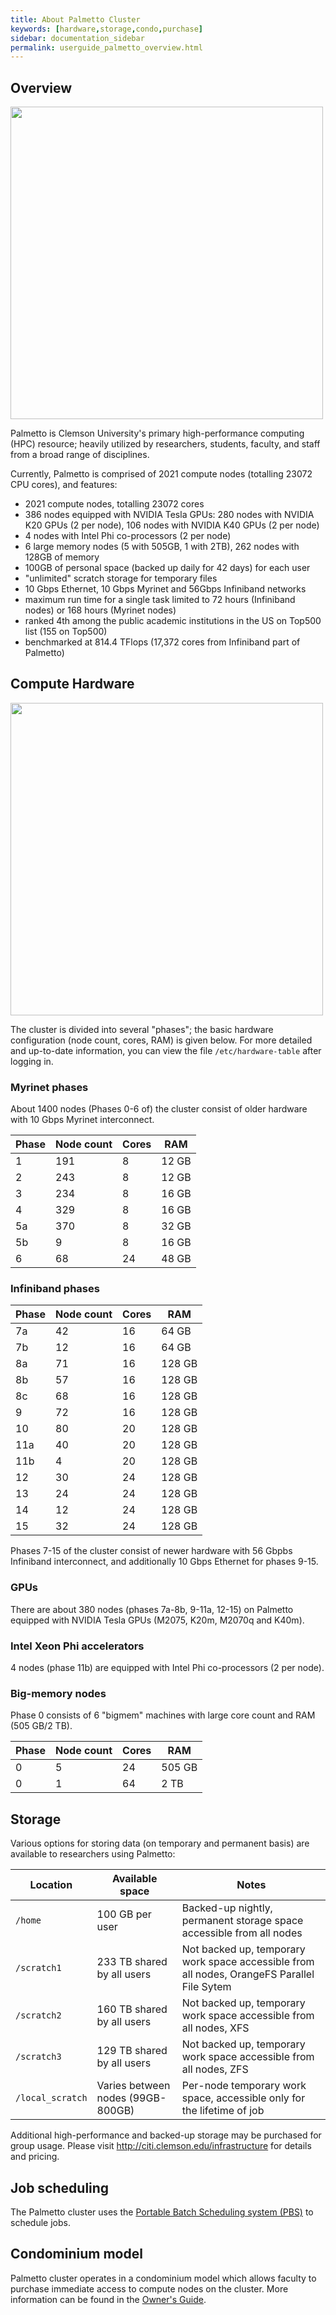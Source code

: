 ```yaml
---
title: About Palmetto Cluster
keywords: [hardware,storage,condo,purchase]
sidebar: documentation_sidebar
permalink: userguide_palmetto_overview.html
---
```


## Overview

<img src="{{site.baseurl}}/images/palmetto-front-view.png" style="width:500px">

Palmetto is Clemson University's primary high-performance computing (HPC) resource;
heavily utilized by researchers, students, faculty, and staff from a broad range of disciplines. 

Currently, Palmetto is comprised of 2021 compute nodes (totalling 23072 CPU cores),
and features:

* 2021 compute nodes, totalling 23072 cores
* 386 nodes equipped with NVIDIA Tesla GPUs: 280 nodes with NVIDIA K20 GPUs (2 per node), 106 nodes with NVIDIA K40 GPUs (2 per node)
* 4 nodes with Intel Phi co-processors (2 per node)
* 6 large memory nodes (5 with 505GB, 1 with 2TB), 262 nodes with 128GB of memory
* 100GB of personal space (backed up daily for 42 days) for each user
* "unlimited" scratch storage for temporary files
* 10 Gbps Ethernet, 10 Gbps Myrinet and 56Gbps Infiniband networks
* maximum run time for a single task limited to 72 hours (Infiniband nodes) or 168 hours (Myrinet nodes)
* ranked 4th among the public academic institutions in the US on Top500 list (155 on Top500)
* benchmarked at 814.4 TFlops (17,372 cores from Infiniband part of Palmetto)

## Compute Hardware

<img src="{{site.baseurl}}/images/palmetto-nodes-closeup.png" style="width:500px">

The cluster is divided into several "phases";
the basic hardware configuration (node count, cores, RAM)
is given below. For more detailed and up-to-date information,
you can view the file `/etc/hardware-table` after logging in.

### Myrinet phases

About 1400 nodes (Phases 0-6 of) the cluster consist of older hardware
with 10 Gbps Myrinet interconnect.

Phase  	| Node count 	| Cores | RAM
--------|---------------|-------|-------
1  		| 191    		| 8    	| 12 GB
2    	| 243    		| 8    	| 12 GB
3    	| 234    		| 8    	| 16 GB
4    	| 329    		| 8    	| 16 GB
5a   	| 370    		| 8    	| 32 GB
5b     	| 9      		| 8    	| 16 GB
6     	| 68    		| 24    | 48 GB

### Infiniband phases

Phase  	| Node count 	| Cores | RAM
--------|---------------|-------|-------
7a		| 42 			| 16   	| 64 GB
7b    	| 12    		| 16   	| 64 GB
8a    	| 71    		| 16   	| 128 GB
8b    	| 57    		| 16   	| 128 GB
8c 		| 68    		| 16   	| 128 GB
9     	| 72     		| 16   	| 128 GB
10     	| 80    		| 20   	| 128 GB
11a		| 40			| 20	| 128 GB
11b		| 4				| 20	| 128 GB
12		| 30			| 24	| 128 GB
13		| 24			| 24	| 128 GB
14		| 12			| 24	| 128 GB
15		| 32			| 24	| 128 GB

Phases 7-15 of the cluster consist of newer hardware
with 56 Gbpbs Infiniband interconnect,
and additionally 10 Gbps Ethernet for phases 9-15.

### GPUs

There are about 380 nodes (phases 7a-8b, 9-11a, 12-15)
on Palmetto equipped with NVIDIA Tesla GPUs
(M2075, K20m, M2070q and K40m).

### Intel Xeon Phi accelerators

4 nodes (phase 11b) are equipped with Intel Phi co-processors (2 per node).

### Big-memory nodes

Phase 0 consists of 6 "bigmem" machines with large core count and RAM (505 GB/2 TB).

Phase  	| Node count 	| Cores 	| RAM
--------|---------------|-----------|---
0		| 5 			| 24   		| 505 GB
0    	| 1	    		| 64   		| 2 TB

## Storage

Various options for storing data
(on temporary and permanent basis) are available to researchers
using Palmetto:

Location        |	Available space                     | Notes
----------------|---------------------------------------|---------------------------------------------------------------------------
`/home`         |   100 GB per user                     | Backed-up nightly, permanent storage space accessible from all nodes
`/scratch1`     |   233 TB shared by all users          | Not backed up, temporary work space accessible from all nodes, OrangeFS Parallel File Sytem
`/scratch2`     |   160 TB shared by all users          | Not backed up, temporary work space accessible from all nodes, XFS
`/scratch3`     |   129 TB shared by all users          | Not backed up, temporary work space accessible from all nodes, ZFS
`/local_scratch`|   Varies between nodes (99GB-800GB)   | Per-node temporary work space, accessible only for the lifetime of job

Additional high-performance and backed-up storage may be purchased
for group usage. Please visit http://citi.clemson.edu/infrastructure
for details and pricing.

## Job scheduling

The Palmetto cluster uses the
[Portable Batch Scheduling system (PBS)](http://www.pbsworks.com/PBSProduct.aspx?n=PBS-Professional&c=Overview-and-Capabilities) to schedule
jobs.

## Condominium model

Palmetto cluster operates in a condominium model which allows faculty to
purchase immediate access to compute nodes on the cluster.
More information can be found in the [Owner's Guide]({{site.baseurl}}/owners.html).

